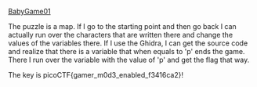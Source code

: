 [BabyGame01](https://play.picoctf.org/practice/challenge/345?category=6&difficulty=1&page=1)

The puzzle is a map. 
If I go to the starting point and then go back I can actually run over the characters that are written there and change the values of the variables there.
If I use the Ghidra, I can get the source code and realize that there is a variable that when equals to 'p' ends the game. 
There I run over the variable with the value of 'p' and get the flag that way.

The key is picoCTF{gamer_m0d3_enabled_f3416ca2}!
